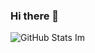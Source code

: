 ### Hi there 👋


<!--
**JOVANEAH/jovaneah** is a ✨ _special_ ✨ repository because its `README.md` (this file) appears on your GitHub profile.

Here are some ideas to get you started:

- 🔭 I’m currently Studying on 69 Vocational High School
- 🌱 I’m currently learning HTML, CSS, PHP and Python.
- 💬 Ask me about ...
- 📫 How to reach me: ...
- 😄 Pronouns: ...
- ⚡ Fun fact: ...
-->
![GitHub Stats](https://github-readme-stats.vercel.app/api?username=jovaneah&theme=radical)
Im
